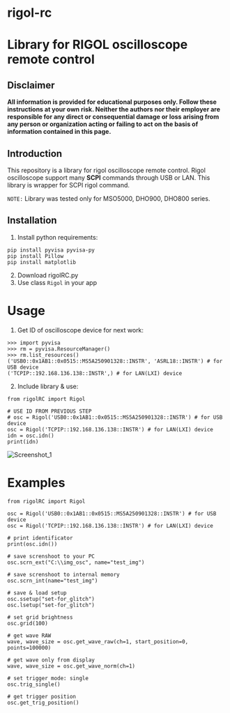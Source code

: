 # rigol-rc
# Library for RIGOL oscilloscope remote control
## **Disclaimer**

**All information is provided for educational purposes only. Follow these instructions at your own risk. Neither the authors nor their employer are responsible for any direct or consequential damage or loss arising from any person or organization acting or failing to act on the basis of information contained in this page.**

## Introduction

This repository is a library for rigol oscilloscope remote control. Rigol oscilloscope support many **SCPI** commands through USB or LAN. This library is wrapper for SCPI rigol command.

`NOTE:` Library  was tested only for MSO5000, DHO900, DHO800 series.
## Installation 

1) Install python requirements:
```
pip install pyvisa pyvisa-py
pip install Pillow
pip install matplotlib
```
2) Download rigolRC.py
3) Use class `Rigol` in your app

# Usage

1) Get ID of oscilloscope device for next work:
```
>>> import pyvisa
>>> rm = pyvisa.ResourceManager()
>>> rm.list_resources()
('USB0::0x1AB1::0x0515::MS5A250901328::INSTR', 'ASRL18::INSTR') # for USB device
('TCPIP::192.168.136.138::INSTR',) # for LAN(LXI) device
```
2) Include library & use:
```
from rigolRC import Rigol

# USE ID FROM PREVIOUS STEP
# osc = Rigol('USB0::0x1AB1::0x0515::MS5A250901328::INSTR') # for USB device
osc = Rigol('TCPIP::192.168.136.138::INSTR') # for LAN(LXI) device
idn = osc.idn()
print(idn)
```
![Screenshot_1](https://github.com/y0v1737/rigol-rc/assets/128224033/08dfac8b-614a-427f-a3f1-6c7625ad80df)

# Examples

```
from rigolRC import Rigol

osc = Rigol('USB0::0x1AB1::0x0515::MS5A250901328::INSTR') # for USB device
osc = Rigol('TCPIP::192.168.136.138::INSTR') # for LAN(LXI) device

# print identificator
print(osc.idn())

# save screnshoot to your PC
osc.scrn_ext("C:\\img_osc", name="test_img")

# save screnshoot to internal memory
osc.scrn_int(name="test_img")

# save & load setup
osc.ssetup("set-for_glitch")
osc.lsetup("set-for_glitch")

# set grid brightness
osc.grid(100)

# get wave RAW
wave, wave_size = osc.get_wave_raw(ch=1, start_position=0, points=100000)

# get wave only from display
wave, wave_size = osc.get_wave_norm(ch=1)

# set trigger mode: single
osc.trig_single()

# get trigger position
osc.get_trig_position()
```
